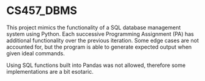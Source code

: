 # CS457_DBMS
This project mimics the functionality of a SQL database management system using Python.
Each successive Programming Assignment (PA) has additional functionality over the previous iteration.
Some edge cases are not accounted for, but the program is able to generate expected output when given ideal commands.

Using SQL functions built into Pandas was not allowed, therefore some implementations are a bit esotaric.
